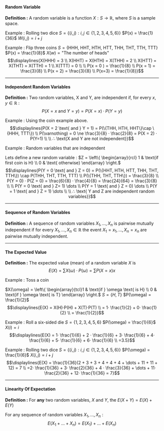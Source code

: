 #### Random Variable

**Definition :**
	A random variable is a function $X:S \rightarrow \mathbb{R}$, where $S$ is a sample space.


Example : Rolling two dice
	$S = \{(i, j) : i, j \in  \{1, 2, 3, 4, 5, 6\}\}$
	$P(x) = \frac{1}{36}$
	$W(i, j) = i + j$


Example : Flip three coins
	$S = \{\text{HHH, HHT, HTH, HTT, THH, THT, TTH, TTT}\}$
	$P(x) = \frac{1}{8}$
	$X(w) = \text{"The number of heads"}$
$$\displaylines{X(HHH) = 3 \\
X(HHT) = X(HTH) = X(THH) = 2 \\
X(HTT) = X(THT) = X(TTH) = 1 \\
X(TTT) = 0 \\ \\
P(x = 0 ) = \frac{1}{8} \\
P(x = 1) = \frac{3}{8} \\
P(x = 2) = \frac{3}{8} \\
P(x=3) = \frac{1}{8}}$$


---
#### Independent Random Variables

**Definition :**
	Two random variables, X and Y, are independent if, for every $x, y \in \mathbb{R}$ : $$P(X = x \text{ and } Y=y) = P(X =x) ·P(Y=y)$$


Example : Using the coin example above.
$$\displaylines{P(X = 2 \text{ and } Y = 1) = P(\{THH, HTH, HHT\}\cap \{HHH, TTT\}) \\
P(\varnothing) = 0 \ne \frac{3}{8} · \frac{2}{8} = P(X = 2) · P(Y=1) \\ \\
∴ \text{X and Y are not independent}}$$


Example : Random variables that are independent

Lets define a new random variable :
	$Z = \left\{ \begin{array}{rcl} 1 & \text{if first coin is H} \\ 0 & \text{ otherwise} \end{array} \right.$
$$\displaylines{P(Y = 0 \text{ and } Z = 0) = P(\{HHT, HTH, HTT, THH, THT, TTH\}) \cap P(THH, THT, TTH, TTT) \\
P(\{THH, THT, TTH\}) = \frac{3}{8} \\ P(Y = 0) · P(Z = 0) = \frac{6}{8} · \frac{4}{8} = \frac{24}{64} = \frac{3}{8} \\ \\
P(Y = 0 \text{ and } Z= 1) \dots \\
P(Y = 1 \text{ and } Z = 0) \dots \\
P(Y = 1 \text{ and } Z = 1) \dots \\ \\
∴ \text{ Y and Z are independent random variables}}$$



---
#### Sequence of Random Variables

**Definition :** 
	A sequence of random variables $X_{1},\dots, X_{n}$ is pairwise mutually independent if for every $X_{1}, \dots, X_{n} \in \mathbb{R}$ the event $X_{1} = x_{1}, \dots, X_{n} = x_{n}$ are pairwise mutually independent.



---
#### The Expected Value

**Definition :**
	The expected value (mean) of a random variable $X$ is $$E(X) = \sum X(\omega) · P(\omega) = \sum P(X =x)x$$


Example : Toss a coin

$X(\omega) = \left\{ \begin{array}{tcl}1 & \text{if } \omega \text{ is H} \\ 0 & \text{if } \omega \text{ is T} \end{array} \right.$
$S = \{H, T\}$
$P(\omega) = \frac{1}{2}$
$$\displaylines{E(X) = X(H)·P(H) + X(T)·P(T) \\
= 1· \frac{1}{2} + 0· \frac{1}{2} \\
= \frac{1}{2}}$$

Example : Roll a six-sided die
$S = \{1, 2, 3,4,5,6\}$
$P(\omega) = \frac{1}{6}$
$X(i) = i$
$$\displaylines{E(X) = 1· \frac{1}{6} + 2 · \frac{1}{6} + 3· \frac{1}{6} + 4· \frac{1}{6} + 5· \frac{1}{6} + 6· \frac{1}{6} \\
=3.5}$$


Example : Rolling two dice
$S = \{(i, j) : i, j \in \{1, 2, 3, 4, 5, 6\}\}$
$P(\omega) = \frac{1}{6}$
$X(i, j) = i + j$
$$\displaylines{E(X) = \frac{1}{36}(2 + 3 + 3 + 4 + 4 + 4 + \dots + 11 + 11 + 12) = 7 \\
=2· \frac{1}{36} + 3· \frac{2}{36} + 4 · \frac{3}{36} + \dots + 11· \frac{2}{36} + 12· \frac{1}{36} = 7}$$



---
#### Linearity Of Expectation

**Definition :**
	For **any** two random variables, $X$ and $Y$, the $E(X+Y) = E(X) + E(Y)$


For any sequence of random variables $X_{1}, \dots, X_{n}$ : $$E(X_{1} + \dots + X_{n}) = E(X_{1}) + \dots + E(X_{n})$$
